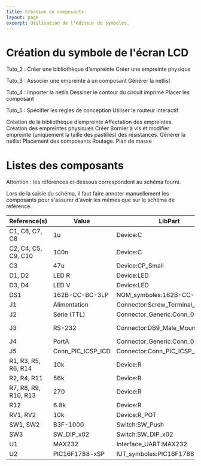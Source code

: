 ```yaml
---
title: Création de composants
layout: page
excerpt: Utilisation de l'éditeur de symboles.
---
```


# Création du symbole de l'écran LCD

Tuto_2 :
Créer une bibliothèque d’empreinte
Créer une empreinte physique

Tuto_3 :
Associer une empreinte à un composant
Générer la netlist

Tuto_4   :
Importer la netlis
Dessiner le contour du circuit imprimé
Placer les composant

Tuto_5   :
Spécifier les règles de conception
Utiliser le routeur interactif


Création de la bibliothèque d’empreinte
Affectation des empreintes.
Création des empreintes physiques
Créer Bornier à vis et modifier empreinte (uniquement la taille des pastilles) des résistances. 
Générer la netlist
Placement des composants
Routage.
Plan de masse

# Listes des composants

Attention : les références ci-dessous correspondent au schéma fourni. 

Lors de la saisie du schéma, il faut faire annoter manuellement les composants pour s'assurer d'avoir les mêmes que sur le schéma de référence.


| Reference(s)         | Value             | LibPart                          | Footprint                                                                                               | Référence fabricant                                                                                           |
| -------------------- | ----------------- | -------------------------------- | ------------------------------------------------------------------------------------------------------- | ------------------------------------------------------------------------------------------------------------- |
| C1, C6, C7, C8       | 1u                | Device:C                         | IUT_footprints:C_Radial_D5.0mm_H11.0mm_P2.00mm                                                          | [MCNP35V105M5X11](https://fr.farnell.com/multicomp/mcnp35v105m5x11/condensateur-1-f-35v-20/dp/1236666)        |
| C2, C4, C5, C9, C10  | 100n              | Device:C                         | IUT_footprints:C_Disc_D4.7mm_W2.5mm_P5.00mm                                                             | [K104K15X7RF53H5](http://www.farnell.com/datasheets/2243519.pdf)                                              |
| C3                   | 47u               | Device:CP_Small                  | IUT_footprints:CP_Radial_D6.3mm_P2.50mm                                                                 | [ECA-1HHG470](http://industrial.panasonic.com/cdbs/www-data/pdf/RDF0000/ABA0000C1215.pdf)                     |
| D1, D2               | LED R             | Device:LED                       | IUT_footprints:LED_D5.0mm                                                                               | [MCL053PD](http://www.farnell.com/datasheets/2861525.pdf)                                                     |
| D3, D4               | LED V             | Device:LED                       | IUT_footprints:LED_D5.0mm                                                                               | [MCL053GD](http://www.farnell.com/datasheets/2861527.pdf)                                                     |
| DS1                  | 162B-CC-BC-3LP    | NOM_symboles:162B-CC-BC-3LP      | IUT_footprints:162B                                                                                     | [162B-CC-BC-3LP](https://cdn.displaytech-us.com/sites/default/files/display-data-sheet/162B%20series-v21.pdf) |
| J1                   | Alimentation      | Connector:Screw_Terminal_01x02   | NOM_footprints:Bornier_2pts_L10mm_W7.5mm_P5mm                                                           | [KRM 02](http://www.farnell.com/datasheets/2047458.pdf)                                                       |
| J2                   | Série (TTL)       | Connector_Generic:Conn_01x06     | IUT_footprints:PinHeader_1x06_P2.54mm_Vertical                                                          | [2211S-06G](http://www.farnell.com/datasheets/1518407.pdf)                                                    |
| J3                   | RS-232            | Connector:DB9_Male_MountingHoles | IUT_footprints:DSUB-9_Male_Horizontal_P2.77x2.84mm_EdgePinOffset7.70mm_Housed_MountingHolesOffset9.12mm | [5504F1-09P-02A-03](http://www.farnell.com/datasheets/1850778.pdf)                                            |
| J4                   | PortA             | Connector_Generic:Conn_01x08     | IUT_footprints:PinHeader_1x08_P2.54mm_Vertical                                                          | [2211S-08G](http://www.farnell.com/datasheets/1518407.pdf)                                                    |
| J5                   | Conn_PIC_ICSP_ICD | Connector:Conn_PIC_ICSP_ICD      | IUT_footprints:PicKit_4_Snap_1x08_P2.54mm_Vertical                                                      | [2211S-06G](http://www.farnell.com/datasheets/1518407.pdf)                                                    |
| R1, R3, R5, R6, R14  | 10k               | Device:R                         | NOM_footprints:R_Axial_DIN0207_L6.3mm_D2.5mm_P10.16mm_Horizontal                                        | [MCF 0.25W 10K](http://www.farnell.com/datasheets/2861447.pdf)                                                |
| R2, R4, R11          | 56k               | Device:R                         | NOM_footprints:R_Axial_DIN0207_L6.3mm_D2.5mm_P10.16mm_Horizontal                                        | [MCF 0.25W 56K](http://www.farnell.com/datasheets/2861447.pdf)                                                |
| R7, R8, R9, R10, R13 | 270               | Device:R                         | NOM_footprints:R_Axial_DIN0207_L6.3mm_D2.5mm_P10.16mm_Horizontal                                        | [MCF 0.25W 270R](http://www.farnell.com/datasheets/2861447.pdf)                                               |
| R12                  | 6.8k              | Device:R                         | NOM_footprints:R_Axial_DIN0207_L6.3mm_D2.5mm_P10.16mm_Horizontal                                        | [MCF 0.25W 6K8](http://www.farnell.com/datasheets/2861447.pdf)                                                |
| RV1, RV2             | 10k               | Device:R_POT                     | IUT_footprints:Potentiometer_Bourns_3306F_Vertical                                                      | [3306F-1-103](http://www.farnell.com/datasheets/1815113.pdf)                                                  |
| SW1, SW2             | B3F-1000          | Switch:SW_Push                   | IUT_footprints:SW_TH_Tactile_Omron_B3F-10xx                                                             | [B3F-1000](https://4donline.ihs.com/images/VipMasterIC/IC/OMRN/OMRN-S-A0001309768/OMRN-S-A0001309768-1.pdf)   |
| SW3                  | SW_DIP_x02        | Switch:SW_DIP_x02                | IUT_footprints:SW_DIP_SPSTx02_Slide_7.5x7.01mm_W7.62mm_P2.54mm_LowProfile                               | [ADE02A04](https://docs.rs-online.com/c98b/0900766b810b550f.pdf)                                              |
| U1                   | MAX232            | Interface_UART:MAX232            | Package_DIP:DIP-16_W7.62mm_Socket_LongPads                                                              | [MAX232N](http://www.ti.com/lit/ds/symlink/max232.pdf)                                                        |
| U2                   | PIC16F1788-xSP    | IUT_symboles:PIC16F1788-xSP      | Package_DIP:DIP-28_W7.62mm_Socket_LongPads                                                              | [PIC16F1788-I/SP](http://ww1.microchip.com/downloads/en/DeviceDoc/40001675C.pdf)                              |

